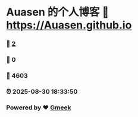 # Auasen 的个人博客 :link: https://Auasen.github.io 
### :page_facing_up: [2](https://Auasen.github.io/tag.html) 
### :speech_balloon: 0 
### :hibiscus: 4603 
### :alarm_clock: 2025-08-30 18:33:50 
### Powered by :heart: [Gmeek](https://github.com/Meekdai/Gmeek)
